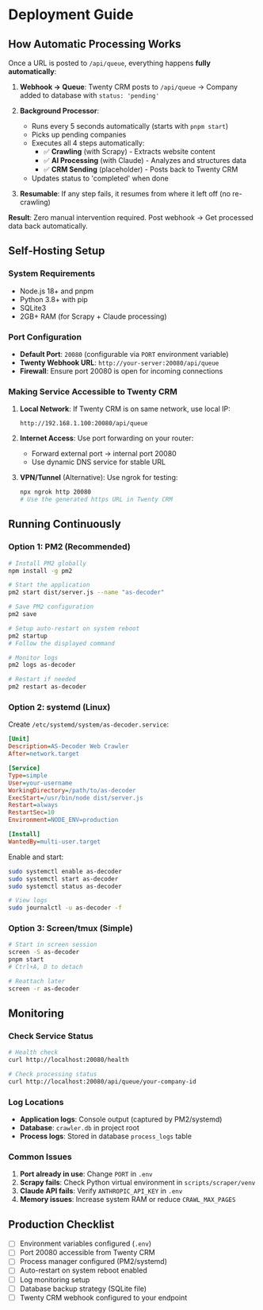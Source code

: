 # Deployment Guide

## How Automatic Processing Works

Once a URL is posted to `/api/queue`, everything happens **fully automatically**:

1. **Webhook → Queue**: Twenty CRM posts to `/api/queue` → Company added to database with `status: 'pending'`

2. **Background Processor**: 
   - Runs every 5 seconds automatically (starts with `pnpm start`)
   - Picks up pending companies
   - Executes all 4 steps automatically:
     - ✅ **Crawling** (with Scrapy) - Extracts website content
     - ✅ **AI Processing** (with Claude) - Analyzes and structures data  
     - ✅ **CRM Sending** (placeholder) - Posts back to Twenty CRM
   - Updates status to 'completed' when done

3. **Resumable**: If any step fails, it resumes from where it left off (no re-crawling)

**Result**: Zero manual intervention required. Post webhook → Get processed data back automatically.

## Self-Hosting Setup

### System Requirements
- Node.js 18+ and pnpm
- Python 3.8+ with pip
- SQLite3
- 2GB+ RAM (for Scrapy + Claude processing)

### Port Configuration
- **Default Port**: `20080` (configurable via `PORT` environment variable)
- **Twenty Webhook URL**: `http://your-server:20080/api/queue`
- **Firewall**: Ensure port 20080 is open for incoming connections

### Making Service Accessible to Twenty CRM

1. **Local Network**: If Twenty CRM is on same network, use local IP:
   ```
   http://192.168.1.100:20080/api/queue
   ```

2. **Internet Access**: Use port forwarding on your router:
   - Forward external port → internal port 20080
   - Use dynamic DNS service for stable URL

3. **VPN/Tunnel** (Alternative): Use ngrok for testing:
   ```bash
   npx ngrok http 20080
   # Use the generated https URL in Twenty CRM
   ```

## Running Continuously

### Option 1: PM2 (Recommended)
```bash
# Install PM2 globally
npm install -g pm2

# Start the application
pm2 start dist/server.js --name "as-decoder"

# Save PM2 configuration
pm2 save

# Setup auto-restart on system reboot
pm2 startup
# Follow the displayed command

# Monitor logs
pm2 logs as-decoder

# Restart if needed
pm2 restart as-decoder
```

### Option 2: systemd (Linux)
Create `/etc/systemd/system/as-decoder.service`:

```ini
[Unit]
Description=AS-Decoder Web Crawler
After=network.target

[Service]
Type=simple
User=your-username
WorkingDirectory=/path/to/as-decoder
ExecStart=/usr/bin/node dist/server.js
Restart=always
RestartSec=10
Environment=NODE_ENV=production

[Install]
WantedBy=multi-user.target
```

Enable and start:
```bash
sudo systemctl enable as-decoder
sudo systemctl start as-decoder
sudo systemctl status as-decoder

# View logs
sudo journalctl -u as-decoder -f
```

### Option 3: Screen/tmux (Simple)
```bash
# Start in screen session
screen -S as-decoder
pnpm start
# Ctrl+A, D to detach

# Reattach later
screen -r as-decoder
```

## Monitoring

### Check Service Status
```bash
# Health check
curl http://localhost:20080/health

# Check processing status
curl http://localhost:20080/api/queue/your-company-id
```

### Log Locations
- **Application logs**: Console output (captured by PM2/systemd)
- **Database**: `crawler.db` in project root
- **Process logs**: Stored in database `process_logs` table

### Common Issues
1. **Port already in use**: Change `PORT` in `.env`
2. **Scrapy fails**: Check Python virtual environment in `scripts/scraper/venv`
3. **Claude API fails**: Verify `ANTHROPIC_API_KEY` in `.env`
4. **Memory issues**: Increase system RAM or reduce `CRAWL_MAX_PAGES`

## Production Checklist

- [ ] Environment variables configured (`.env`)
- [ ] Port 20080 accessible from Twenty CRM
- [ ] Process manager configured (PM2/systemd)  
- [ ] Auto-restart on system reboot enabled
- [ ] Log monitoring setup
- [ ] Database backup strategy (SQLite file)
- [ ] Twenty CRM webhook configured to your endpoint